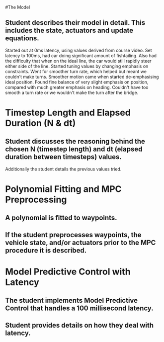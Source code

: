 #The Model
## Student describes their model in detail. This includes the state, actuators and update equations.
Started out at 0ms latency, using values derived from course video.
Set latency to 100ms, had car doing significant amount of fishtailing. Also had the difficulty that when on the ideal line, 
the car would still rapidly steer either side of the line. 
Started tuning values by changing emphasis on constraints. Went for smoother turn rate, which helped but meant we couldn't make turns.
Smoother motion came when started de-emphasising ideal position.
Found fine balance of very slight emphasis on position, compared with much greater emphasis on heading. Couldn't have too smooth
a turn rate or we wouldn't make the turn after the bridge. 

# Timestep Length and Elapsed Duration (N & dt)
## Student discusses the reasoning behind the chosen N (timestep length) and dt (elapsed duration between timesteps) values. 
Additionally the student details the previous values tried.

# Polynomial Fitting and MPC Preprocessing
## A polynomial is fitted to waypoints.
## If the student preprocesses waypoints, the vehicle state, and/or actuators prior to the MPC procedure it is described.

# Model Predictive Control with Latency
## The student implements Model Predictive Control that handles a 100 millisecond latency. 
## Student provides details on how they deal with latency.
